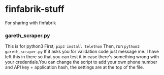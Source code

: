 # finfabrik-stuff
For sharing with finfabrik

### gareth_scraper.py
This is for python3
First, `pip3 install telethon`
Then, run `python3 gareth_scraper.py`
If it asks you for validation code just message me. I have left this in there so that you can test it in case there's something wrong with your credentials.You can change the script to add your own phone number and API key + application hash, the settings are at the top of the file.
